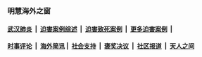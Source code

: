 
### 明慧海外之窗

####  [武汉肺炎](indexes/365.md?t=05150801) &nbsp;|&nbsp;  [迫害案例综述](indexes/328.md?t=05150801) &nbsp;|&nbsp; [迫害致死案例](indexes/277.md?t=05150801)  &nbsp;|&nbsp; [更多迫害案例](indexes/81.md?t=05150801)  &nbsp;|&nbsp; 
####  [时事评论](indexes/19.md?t=05150801) &nbsp;|&nbsp; [海外简讯](indexes/245.md?t=05150801)&nbsp;|&nbsp;  [社会支持](indexes/140.md?t=05150801) &nbsp;|&nbsp; [褒奖决议](indexes/282.md?t=05150801) &nbsp;|&nbsp; [社区报道](indexes/91.md?t=05150801)  &nbsp;|&nbsp; [天人之间](indexes/78.md?t=05150801) 

